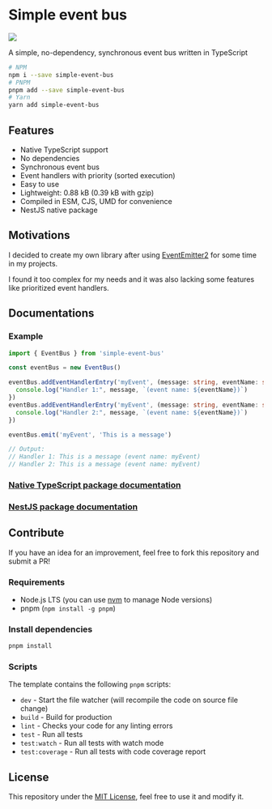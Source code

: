 # Simple event bus
![](https://github.com/SylvainMarty/simple-event-bus/workflows/CI/badge.svg)

A simple, no-dependency, synchronous event bus written in TypeScript

```bash
# NPM
npm i --save simple-event-bus
# PNPM
pnpm add --save simple-event-bus
# Yarn
yarn add simple-event-bus
```

## Features

* Native TypeScript support
* No dependencies
* Synchronous event bus
* Event handlers with priority (sorted execution)
* Easy to use
* Lightweight: 0.88 kB (0.39 kB with gzip)
* Compiled in ESM, CJS, UMD for convenience
* NestJS native package

## Motivations

I decided to create my own library after using [EventEmitter2](https://github.com/EventEmitter2/EventEmitter2) for some time in my projects.

I found it too complex for my needs and it was also lacking some features like prioritized event handlers.

## Documentations

### Example
```ts
import { EventBus } from 'simple-event-bus'

const eventBus = new EventBus()

eventBus.addEventHandlerEntry('myEvent', (message: string, eventName: string) => {
  console.log("Handler 1:", message, `(event name: ${eventName})`)
})
eventBus.addEventHandlerEntry('myEvent', (message: string, eventName: string) => {
  console.log("Handler 2:", message, `(event name: ${eventName})`)
})

eventBus.emit('myEvent', 'This is a message')

// Output:
// Handler 1: This is a message (event name: myEvent)
// Handler 2: This is a message (event name: myEvent)
```

### [Native TypeScript package documentation](https://github.com/SylvainMarty/simple-event-bus/tree/main/packages/simple-event-bus)

### [NestJS package documentation](https://github.com/SylvainMarty/simple-event-bus/tree/main/packages/simple-event-bus)

## Contribute

If you have an idea for an improvement, feel free to fork this repository and submit a PR!

### Requirements

* Node.js LTS (you can use [nvm](https://github.com/nvm-sh/nvm) to manage Node versions)
* pnpm (`npm install -g pnpm`)

### Install dependencies

```bash
pnpm install
```

### Scripts

The template contains the following `pnpm` scripts:

* `dev` - Start the file watcher (will recompile the code on source file change)
* `build` - Build for production
* `lint` - Checks your code for any linting errors
* `test` - Run all tests
* `test:watch` - Run all tests with watch mode
* `test:coverage` - Run all tests with code coverage report

## License

This repository under the [MIT License](LICENSE), feel free to use it and modify it.
